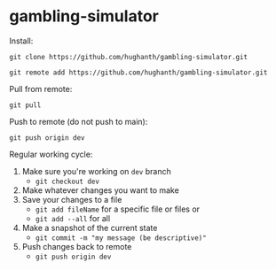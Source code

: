 # gambling-simulator

Install: 

```git clone https://github.com/hughanth/gambling-simulator.git```

```git remote add https://github.com/hughanth/gambling-simulator.git```

Pull from remote: 

```git pull```

Push to remote (do not push to main): 

```git push origin dev```

Regular working cycle:

1. Make sure you're working on `dev` branch
    - `git checkout dev`
3. Make whatever changes you want to make
4. Save your changes to a file
    - `git add fileName` for a specific file or files or 
    - `git add --all` for all
5. Make a snapshot of the current state
    - `git commit -m "my message (be descriptive)"`
6. Push changes back to remote
    - `git push origin dev`
